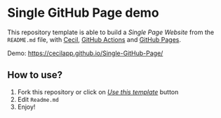 # Single GitHub Page demo

This repository template is able to build a _Single Page Website_ from the `README.md` file, with [Cecil](https://cecil.app), [GitHub Actions](https://github.com/features/actions) and [GitHub Pages](https://pages.github.com/).

Demo: <https://cecilapp.github.io/Single-GitHub-Page/>

## How to use?

1. Fork this repository or click on [_Use this template_](https://github.com/Cecilapp/Single-GitHub-Page/generate) button
2. Edit `Readme.md`
3. Enjoy!
